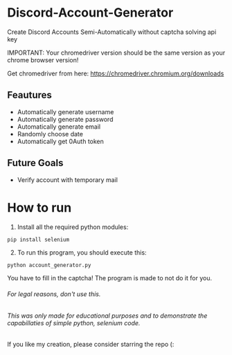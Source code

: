 # Discord-Account-Generator
Create Discord Accounts Semi-Automatically without captcha solving api key



IMPORTANT: Your chromedriver version should be the same version as your chrome browser version!

Get chromedriver from here: https://chromedriver.chromium.org/downloads

## Feautures

+ Automatically generate username
+ Automatically generate password
+ Automatically generate email
+ Randomly choose date
+ Automatically get 0Auth token

## Future Goals
+ Verify account with temporary mail

# How to run
1. Install all the required python modules:

```py
pip install selenium
```


2. To run this program, you should execute this:

```
python account_generator.py
```

You have to fill in the captcha! The program is made to not do it for you.


###### For legal reasons, don't use this.
###### This was only made for educational purposes and to demonstrate the capabillaties of simple python, selenium code.



If you like my creation, please consider starring the repo (:
